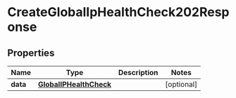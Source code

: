 

# CreateGlobalIpHealthCheck202Response


## Properties

| Name | Type | Description | Notes |
|------------ | ------------- | ------------- | -------------|
|**data** | [**GlobalIPHealthCheck**](GlobalIPHealthCheck.md) |  |  [optional] |




